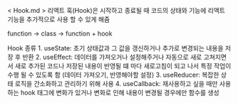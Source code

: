    < Hook.md >
    리액트 훅(Hook)은 시작하고 종료될 때 코드의 상태와 기능에 리액트 기능을 추가적으로 사용 할 수 있게 해줌
 

function -> class -> function + hook

Hook 종류
    1. useState: 초기 상태값과 그 값을 갱신하거나 추가로 변경되는 내용을 저장 후 반환
    2. useEffect: 데이터를 가져오거나 설정해주거나 자동으로 새로 고쳐지면서 새로 추가된 코드나 저장된 내용이 반영될 떄 마다 새로고침이 되고 나서 특정 작업이 수행 될 수 있도록 함 (데이터 가져오기, 반영해야할 설정)
    3. useReducer: 복잡한 상태 로직을 간소화하고 관리하기 위해 사용
    4. useCallback: 재사용하고 싶을 때만 사용하는 hook 태그에 변화가 있거나 변화로 인해 내용이 변경될 경우에만 함수를 생성
    